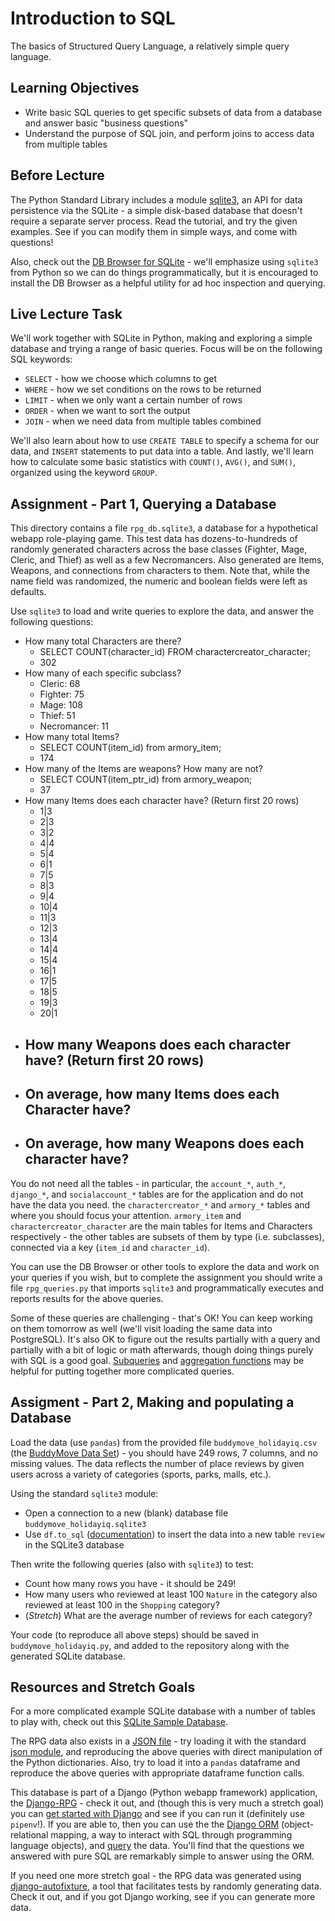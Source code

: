 # Introduction to SQL

The basics of Structured Query Language, a relatively simple query language.

## Learning Objectives

- Write basic SQL queries to get specific subsets of data from a database and
  answer basic "business questions"
- Understand the purpose of SQL join, and perform joins to access data from
  multiple tables

## Before Lecture

The Python Standard Library includes a module
[sqlite3](https://docs.python.org/3/library/sqlite3.html), an API for data
persistence via the SQLite - a simple disk-based database that doesn't require a
separate server process. Read the tutorial, and try the given examples. See if
you can modify them in simple ways, and come with questions!

Also, check out the [DB Browser for SQLite](https://sqlitebrowser.org) - we'll
emphasize using `sqlite3` from Python so we can do things programmatically, but
it is encouraged to install the DB Browser as a helpful utility for ad hoc
inspection and querying.

## Live Lecture Task

We'll work together with SQLite in Python, making and exploring a simple
database and trying a range of basic queries. Focus will be on the following SQL
keywords:

- `SELECT` - how we choose which columns to get
- `WHERE` - how we set conditions on the rows to be returned
- `LIMIT` - when we only want a certain number of rows
- `ORDER` - when we want to sort the output
- `JOIN` - when we need data from multiple tables combined

We'll also learn about how to use `CREATE TABLE` to specify a schema for our
data, and `INSERT` statements to put data into a table. And lastly, we'll learn
how to calculate some basic statistics with `COUNT()`, `AVG()`, and `SUM()`,
organized using the keyword `GROUP`.

## Assignment - Part 1, Querying a Database

This directory contains a file `rpg_db.sqlite3`, a database for a hypothetical
webapp role-playing game. This test data has dozens-to-hundreds of randomly
generated characters across the base classes (Fighter, Mage, Cleric, and Thief)
as well as a few Necromancers. Also generated are Items, Weapons, and
connections from characters to them. Note that, while the name field was
randomized, the numeric and boolean fields were left as defaults.

Use `sqlite3` to load and write queries to explore the data, and answer the
following questions:

- How many total Characters are there?
  - SELECT COUNT(character_id) FROM charactercreator_character;
  - 302
- How many of each specific subclass?
  - Cleric: 68
  - Fighter: 75
  - Mage: 108
  - Thief: 51
  - Necromancer: 11
- How many total Items?
  - SELECT COUNT(item_id) from armory_item;
  - 174
- How many of the Items are weapons? How many are not?
  - SELECT COUNT(item_ptr_id) from armory_weapon;
  - 37
- How many Items does each character have? (Return first 20 rows)
  - 1|3
  - 2|3
  - 3|2
  - 4|4
  - 5|4
  - 6|1
  - 7|5
  - 8|3
  - 9|4
  - 10|4
  - 11|3
  - 12|3
  - 13|4
  - 14|4
  - 15|4
  - 16|1
  - 17|5
  - 18|5
  - 19|3
  - 20|1
- How many Weapons does each character have? (Return first 20 rows)
  - 
- On average, how many Items does each Character have?
  - 
- On average, how many Weapons does each character have?
  - 

You do not need all the tables - in particular, the `account_*`, `auth_*`,
`django_*`, and `socialaccount_*` tables are for the application and do not have
the data you need. the `charactercreator_*` and `armory_*` tables and where you
should focus your attention. `armory_item` and `charactercreator_character` are
the main tables for Items and Characters respectively - the other tables are
subsets of them by type (i.e. subclasses), connected via a key (`item_id` and
`character_id`).

You can use the DB Browser or other tools to explore the data and work on your
queries if you wish, but to complete the assignment you should write a file
`rpg_queries.py` that imports `sqlite3` and programmatically executes and
reports results for the above queries.

Some of these queries are challenging - that's OK! You can keep working on them
tomorrow as well (we'll visit loading the same data into PostgreSQL). It's also
OK to figure out the results partially with a query and partially with a bit of
logic or math afterwards, though doing things purely with SQL is a good goal.
[Subqueries](https://www.w3resource.com/sql/subqueries/understanding-sql-subqueries.php)
and [aggregation functions](https://www.sqltutorial.org/sql-aggregate-functions/)
may be helpful for putting together more complicated queries.

## Assigment - Part 2, Making and populating a Database

Load the data (use `pandas`) from the provided file `buddymove_holidayiq.csv`
(the [BuddyMove Data
Set](https://archive.ics.uci.edu/ml/datasets/BuddyMove+Data+Set)) - you should
have 249 rows, 7 columns, and no missing values. The data reflects the number of
place reviews by given users across a variety of categories (sports, parks,
malls, etc.).

Using the standard `sqlite3` module:

- Open a connection to a new (blank) database file `buddymove_holidayiq.sqlite3`
- Use `df.to_sql`
  ([documentation](https://pandas.pydata.org/pandas-docs/stable/reference/api/pandas.DataFrame.to_sql.html))
  to insert the data into a new table `review` in the SQLite3 database

Then write the following queries (also with `sqlite3`) to test:

- Count how many rows you have - it should be 249!
- How many users who reviewed at least 100 `Nature` in the category also
  reviewed at least 100 in the `Shopping` category?
- (*Stretch*) What are the average number of reviews for each category?

Your code (to reproduce all above steps) should be saved in
`buddymove_holidayiq.py`, and added to the repository along with the generated
SQLite database.

## Resources and Stretch Goals

For a more complicated example SQLite database with a number of tables to play
with, check out this [SQLite Sample
Database](https://www.sqlitetutorial.net/sqlite-sample-database/).

The RPG data also exists in a [JSON
file](https://github.com/LambdaSchool/Django-RPG/blob/master/testdata.json) -
try loading it with the standard [json
module](https://docs.python.org/3.5/library/json.html), and reproducing the
above queries with direct manipulation of the Python dictionaries. Also, try to
load it into a `pandas` dataframe and reproduce the above queries with
appropriate dataframe function calls.

This database is part of a Django (Python webapp framework) application, the
[Django-RPG](https://github.com/LambdaSchool/Django-RPG/tree/master) - check it
out, and (though this is very much a stretch goal) you can [get started with
Django](https://www.djangoproject.com/start/) and see if you can run it
(definitely use `pipenv`!). If you are able to, then you can use the the [Django
ORM](https://docs.djangoproject.com/en/2.1/topics/db/) (object-relational
mapping, a way to interact with SQL through programming language objects), and
[query](https://docs.djangoproject.com/en/2.1/topics/db/queries/) the data.
You'll find that the questions we answered with pure SQL are remarkably simple
to answer using the ORM.

If you need one more stretch goal - the RPG data was generated using
[django-autofixture](https://github.com/volrath/django-autofixture), a tool that
facilitates tests by randomly generating data. Check it out, and if you got
Django working, see if you can generate more data.
